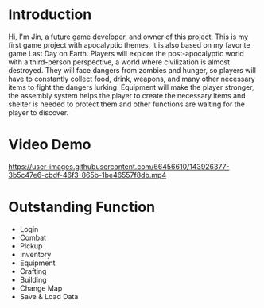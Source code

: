 # Introduction
Hi, I'm Jin, a future game developer, and owner of this project. This is my first game project with apocalyptic themes, it is also based on my favorite game Last Day on Earth. Players will explore the post-apocalyptic world with a third-person perspective, a world where civilization is almost destroyed. They will face dangers from zombies and hunger, so players will have to constantly collect food, drink, weapons, and many other necessary items to fight the dangers lurking. Equipment will make the player stronger, the assembly system helps the player to create the necessary items and shelter is needed to protect them and other functions are waiting for the player to discover.

# Video Demo

https://user-images.githubusercontent.com/66456610/143926377-3b5c47e6-cbdf-46f3-865b-1be46557f8db.mp4

#  Outstanding Function
- Login
- Combat
- Pickup
- Inventory
- Equipment
- Crafting
- Building
- Change Map
- Save & Load Data

